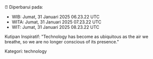 ⏰ Diperbarui pada:
- WIB: Jumat, 31 Januari 2025 06.23.22 UTC
- WITA: Jumat, 31 Januari 2025 07.23.22 UTC
- WIT: Jumat, 31 Januari 2025 08.23.22 UTC

Kutipan Inspiratif:
"Technology has become as ubiquitous as the air we breathe, so we are no longer conscious of its presence."


Kategori: technology


